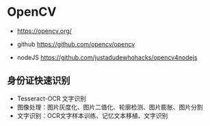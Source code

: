 # OpenCV
- https://opencv.org/

- github
https://github.com/opencv/opencv

- nodeJS
https://github.com/justadudewhohacks/opencv4nodejs

## 身份证快速识别
- Tesseract-OCR 文字识别
- 图像处理：图片灰度化、图片二值化、轮廓检测、图片膨胀、图片分割
- 文字识别：OCR文字样本训练、记忆文本移植、文字识别


